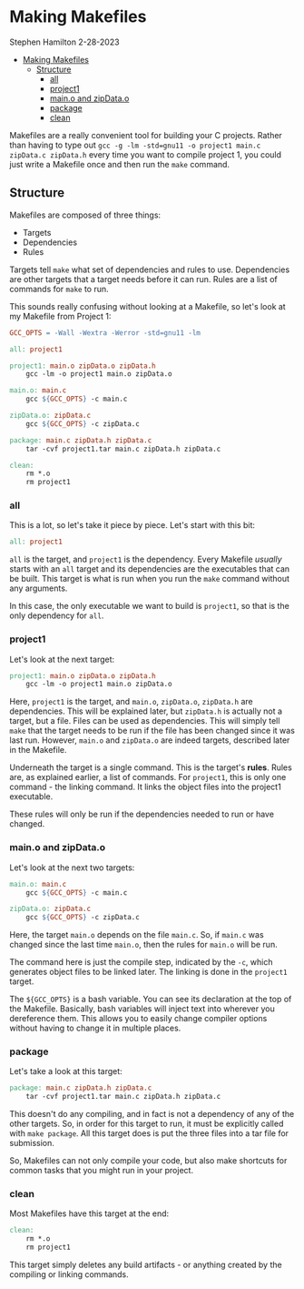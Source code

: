 # Making Makefiles
Stephen Hamilton
2-28-2023

- [Making Makefiles](#making-makefiles)
  - [Structure](#structure)
    - [all](#all)
    - [project1](#project1)
    - [main.o and zipData.o](#maino-and-zipdatao)
    - [package](#package)
    - [clean](#clean)


Makefiles are a really convenient tool for building your C projects.
Rather than having to type out
`gcc -g -lm -std=gnu11 -o project1 main.c zipData.c zipData.h`
every time you want to compile project 1,
you could just write a Makefile once and then run the `make` command.

## Structure
Makefiles are composed of three things:
- Targets
- Dependencies
- Rules

Targets tell `make` what set of dependencies and rules to use.
Dependencies are other targets that a target needs before it can run.
Rules are a list of commands for `make` to run.

This sounds really confusing without looking at a Makefile, so let's look at my Makefile from Project 1:
```makefile
GCC_OPTS = -Wall -Wextra -Werror -std=gnu11 -lm

all: project1

project1: main.o zipData.o zipData.h
	gcc -lm -o project1 main.o zipData.o

main.o: main.c
	gcc ${GCC_OPTS} -c main.c

zipData.o: zipData.c
	gcc ${GCC_OPTS} -c zipData.c

package: main.c zipData.h zipData.c
	tar -cvf project1.tar main.c zipData.h zipData.c

clean:
	rm *.o
	rm project1
```

### all
This is a lot, so let's take it piece by piece. Let's start with this bit:
```makefile
all: project1
```
`all` is the target, and `project1` is the dependency.
Every Makefile *usually* starts with an `all` target and 
its dependencies are the executables that can be built.
This target is what is run when you run the `make` command without any arguments.

In this case, the only executable we want to build is `project1`, so that is the only dependency for `all`.

### project1
Let's look at the next target:
```makefile
project1: main.o zipData.o zipData.h
    gcc -lm -o project1 main.o zipData.o
```
Here, `project1` is the target, and `main.o`, `zipData.o`, `zipData.h` are dependencies.
This will be explained later, but `zipData.h` is actually not a target, but a file.
Files can be used as dependencies.
This will simply tell `make` that the target needs to be run if the file
has been changed since it was last run.
However, `main.o` and `zipData.o` are indeed targets, described later in the Makefile.

Underneath the target is a single command.
This is the target's **rules**.
Rules are, as explained earlier, a list of commands.
For `project1`, this is only one command - the linking command.
It links the object files into the project1 executable.

These rules will only be run if the dependencies needed to run or have changed.

### main.o and zipData.o
Let's look at the next two targets:
```makefile
main.o: main.c
	gcc ${GCC_OPTS} -c main.c

zipData.o: zipData.c
	gcc ${GCC_OPTS} -c zipData.c
```
Here, the target `main.o` depends on the file `main.c`.
So, if `main.c` was changed since the last time `main.o`,
then the rules for `main.o` will be run.

The command here is just the compile step, indicated by the `-c`,
which generates object files to be linked later.
The linking is done in the `project1` target.

The `${GCC_OPTS}` is a bash variable.
You can see its declaration at the top of the Makefile.
Basically, bash variables will inject text into wherever you dereference them.
This allows you to easily change compiler options without having to change it
in multiple places.

### package
Let's take a look at this target:
```makefile
package: main.c zipData.h zipData.c
	tar -cvf project1.tar main.c zipData.h zipData.c
```
This doesn't do any compiling,
and in fact is not a dependency of any of the other targets.
So, in order for this target to run,
it must be explicitly called with `make package`.
All this target does is put the three files into a tar file for submission.

So, Makefiles can not only compile your code,
but also make shortcuts for common tasks that you might run in your project.

### clean
Most Makefiles have this target at the end:
```makefile
clean:
	rm *.o
	rm project1
```
This target simply deletes any build artifacts -
or anything created by the compiling or linking commands. 
